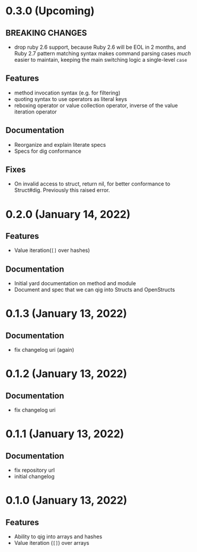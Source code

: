 # 0.3.0 (Upcoming)

## BREAKING CHANGES

- drop ruby 2.6 support, because Ruby 2.6 will be EOL in 2 months, and Ruby 2.7 pattern matching syntax makes
  command parsing cases *much* easier to maintain, keeping the main switching logic a single-level `case`

## Features

- method invocation syntax (e.g. for filtering)
- quoting syntax to use operators as literal keys
- reboxing operator or value collection operator, inverse of the value iteration operator

## Documentation

- Reorganize and explain literate specs
- Specs for dig conformance

## Fixes

- On invalid access to struct, return nil, for better conformance to Struct#dig. Previously this raised error.

# 0.2.0 (January 14, 2022)

## Features

- Value iteration(`[]` over hashes)

## Documentation

- Initial yard documentation on method and module
- Document and spec that we can qig into Structs and OpenStructs

# 0.1.3 (January 13, 2022)

## Documentation

- fix changelog uri (again)

# 0.1.2 (January 13, 2022)

## Documentation

- fix changelog uri

# 0.1.1 (January 13, 2022)

## Documentation

- fix repository url
- initial changelog

# 0.1.0 (January 13, 2022)

## Features

- Ability to qig into arrays and hashes
- Value iteration (`[]`) over arrays
